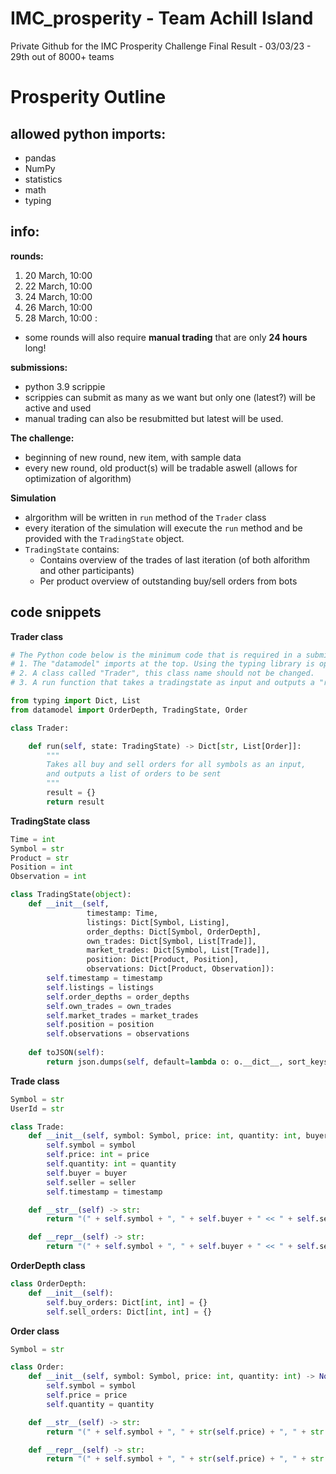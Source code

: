 # IMC_prosperity - Team Achill Island
Private Github for the IMC Prosperity Challenge
Final Result - 03/03/23 - 29th out of 8000+ teams

# Prosperity Outline
## allowed python imports:
- pandas
- NumPy
- statistics
- math
- typing

## info:
**rounds:** 
1. 20 March, 10:00
2. 22 March, 10:00
3. 24 March, 10:00
4. 26 March, 10:00
5. 28 March, 10:00
:
- some rounds will also require **manual trading** that are only **24 hours** long!

**submissions:**
- python 3.9 scrippie
- scrippies can submit as many as we want but only one (latest?) will be active and used
- manual trading can also be resubmitted but latest will be used. 

**The challenge:**
- beginning of new round, new item, with sample data
- every new round, old product(s) will be tradable aswell (allows for optimization of algorithm)


**Simulation**
- alrgorithm will be written in ```run``` method of the ```Trader``` class
- every iteration of the simulation will execute the ```run``` method and be provided with  the ```TradingState``` object.
- ```TradingState``` contains: 
    - Contains overview of the trades of last iteration (of both alforithm and other participants)
    - Per product overview of outstanding buy/sell orders from bots

## code snippets
**Trader class**
```python
# The Python code below is the minimum code that is required in a submission file:
# 1. The "datamodel" imports at the top. Using the typing library is optional.
# 2. A class called "Trader", this class name should not be changed.
# 3. A run function that takes a tradingstate as input and outputs a "result" dict.

from typing import Dict, List
from datamodel import OrderDepth, TradingState, Order

class Trader:

    def run(self, state: TradingState) -> Dict[str, List[Order]]:
		"""
		Takes all buy and sell orders for all symbols as an input,
		and outputs a list of orders to be sent
		"""
        result = {}
        return result
```

**TradingState class**
```python
Time = int
Symbol = str
Product = str
Position = int
Observation = int

class TradingState(object):
    def __init__(self,
                 timestamp: Time,
                 listings: Dict[Symbol, Listing],
                 order_depths: Dict[Symbol, OrderDepth],
                 own_trades: Dict[Symbol, List[Trade]],
                 market_trades: Dict[Symbol, List[Trade]],
                 position: Dict[Product, Position],
                 observations: Dict[Product, Observation]):
        self.timestamp = timestamp
        self.listings = listings
        self.order_depths = order_depths
        self.own_trades = own_trades
        self.market_trades = market_trades
        self.position = position
        self.observations = observations
        
    def toJSON(self):
        return json.dumps(self, default=lambda o: o.__dict__, sort_keys=True)
```

**Trade class**
```python
Symbol = str
UserId = str

class Trade:
    def __init__(self, symbol: Symbol, price: int, quantity: int, buyer: UserId = None, seller: UserId = None, timestamp: int = 0) -> None:
        self.symbol = symbol
        self.price: int = price
        self.quantity: int = quantity
        self.buyer = buyer
        self.seller = seller
        self.timestamp = timestamp

    def __str__(self) -> str:
        return "(" + self.symbol + ", " + self.buyer + " << " + self.seller + ", " + str(self.price) + ", " + str(self.quantity) + ", " + str(self.timestamp) + ")"

    def __repr__(self) -> str:
        return "(" + self.symbol + ", " + self.buyer + " << " + self.seller + ", " + str(self.price) + ", " + str(self.quantity) + ", " + str(self.timestamp) + ")" + self.symbol + ", " + self.buyer + " << " + self.seller + ", " + str(self.price) + ", " + str(self.quantity) + ")"
```
**OrderDepth class**
```python
class OrderDepth:
    def __init__(self):
        self.buy_orders: Dict[int, int] = {}
        self.sell_orders: Dict[int, int] = {}
```

**Order class**
```python
Symbol = str

class Order:
    def __init__(self, symbol: Symbol, price: int, quantity: int) -> None:
        self.symbol = symbol
        self.price = price
        self.quantity = quantity

    def __str__(self) -> str:
        return "(" + self.symbol + ", " + str(self.price) + ", " + str(self.quantity) + ")"

    def __repr__(self) -> str:
        return "(" + self.symbol + ", " + str(self.price) + ", " + str(self.quantity) + ")"
```
